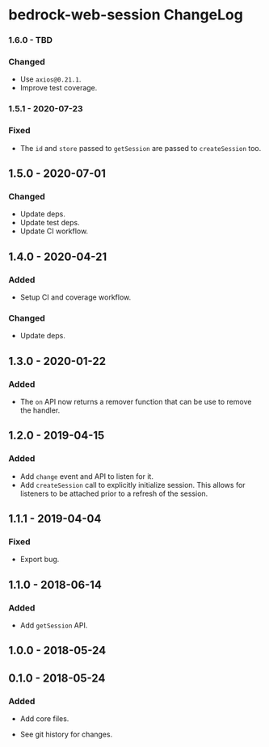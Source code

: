 # bedrock-web-session ChangeLog

### 1.6.0 - TBD

### Changed
- Use `axios@0.21.1`.
- Improve test coverage.

### 1.5.1 - 2020-07-23

### Fixed
- The `id` and `store` passed to `getSession` are passed to `createSession` too.

## 1.5.0 - 2020-07-01

### Changed
- Update deps.
- Update test deps.
- Update CI workflow.

## 1.4.0 - 2020-04-21

### Added
- Setup CI and coverage workflow.

### Changed
- Update deps.

## 1.3.0 - 2020-01-22

### Added
- The `on` API now returns a remover function that can be use to remove the
  handler.

## 1.2.0 - 2019-04-15

### Added
- Add `change` event and API to listen for it.
- Add `createSession` call to explicitly initialize session. This
  allows for listeners to be attached prior to a refresh of the
  session.

## 1.1.1 - 2019-04-04

### Fixed
- Export bug.

## 1.1.0 - 2018-06-14

### Added
- Add `getSession` API.

## 1.0.0 - 2018-05-24

## 0.1.0 - 2018-05-24

### Added
- Add core files.

- See git history for changes.

